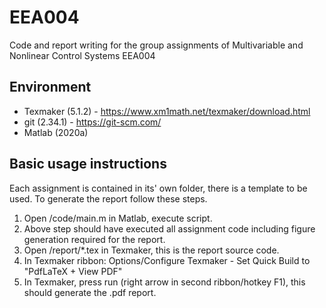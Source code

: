 # EEA004
Code and report writing for the group assignments of Multivariable and Nonlinear Control Systems EEA004

## Environment
- Texmaker (5.1.2) - https://www.xm1math.net/texmaker/download.html
- git (2.34.1) - https://git-scm.com/
- Matlab (2020a)


## Basic usage instructions

Each assignment is contained in its' own folder, there is a template to be used.
To generate the report follow these steps.
1. Open /code/main.m in Matlab, execute script.
2. Above step should have executed all assignment code including figure generation required for the report.
3. Open /report/*.tex in Texmaker, this is the report source code.
4. In Texmaker ribbon: Options/Configure Texmaker - Set Quick Build to "PdfLaTeX + View PDF"
5. In Texmaker, press run (right arrow in second ribbon/hotkey F1), this should generate the .pdf report.
